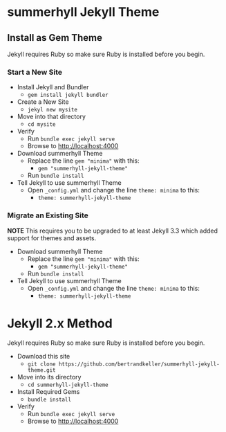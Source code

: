 # summerhyll Jekyll Theme

## Install as Gem Theme

Jekyll requires Ruby so make sure Ruby is installed before you begin.

### Start a New Site
- Install Jekyll and Bundler
  - `gem install jekyll bundler`
- Create a New Site
  - `jekyl new mysite`
- Move into that directory
  - `cd mysite`
- Verify
  - Run `bundle exec jekyll serve`
  - Browse to [http://localhost:4000](http://localhost:4000)
- Download summerhyll Theme
  - Replace the line `gem "minima"` with this:
    - `gem "summerhyll-jekyll-theme"`
  - Run `bundle install`
- Tell Jekyll to use summerhyll Theme
  - Open `_config.yml` and change the line `theme: minima` to this:
    - `theme: summerhyll-jekyll-theme`


### Migrate an Existing Site
**NOTE** This requires you to be upgraded to at least Jekyll 3.3 which added support for themes and assets.

- Download summerhyll Theme
  - Replace the line `gem "minima"` with this:
    - `gem "summerhyll-jekyll-theme"`
  - Run `bundle install`
- Tell Jekyll to use summerhyll Theme
  - Open `_config.yml` and change the line `theme: minima` to this:
    - `theme: summerhyll-jekyll-theme`

# Jekyll 2.x Method
Jekyll requires Ruby so make sure Ruby is installed before you begin.

- Download this site
  - `git clone https://github.com/bertrandkeller/summerhyll-jekyll-theme.git`
- Move into its directory
  - `cd summerhyll-jekyll-theme`
- Install Required Gems
  - `bundle install`
- Verify
  - Run `bundle exec jekyll serve`
  - Browse to [http://localhost:4000](http://localhost:4000)
